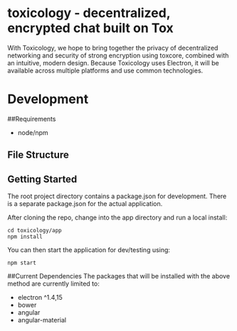 # toxicology - decentralized, encrypted chat built on Tox
With Toxicology, we hope to bring together the privacy of decentralized networking and security of strong encryption using toxcore, combined with an intuitive, modern design. Because Toxicology uses Electron, it will be available across multiple platforms and use common technologies.

# Development
##Requirements
- node/npm

## File Structure

## Getting Started
The root project directory contains a package.json for development. There is a separate package.json for the actual application.

After cloning the repo, change into the app directory and run a local install:

```
cd toxicology/app
npm install
```

You can then start the application for dev/testing using:

```
npm start
```

##Current Dependencies
The packages that will be installed with the above method are currently limited to:
- electron ^1.4,15
- bower
- angular
- angular-material
 
